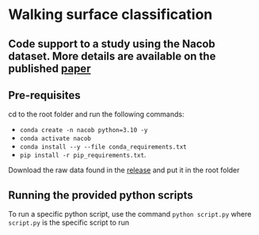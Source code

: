 # Walking surface classification

## Code support to a study using the Nacob dataset. More details are available on the published [paper](https://doi.org/10.1038/s41597-024-03683-5)

## Pre-requisites

cd to the root folder and run the following commands:
- `conda create -n nacob python=3.10 -y`
- `conda activate nacob`
- `conda install --y --file conda_requirements.txt`
- `pip install -r pip_requirements.txt`.

Download the raw data found in the [release](https://github.com/oussema-dev/Nacob_walking_surface_classification/releases/tag/1.0.0) and put it in the root folder

## Running the provided python scripts

To run a specific python script, use the command `python script.py` where `script.py` is the specific script to run